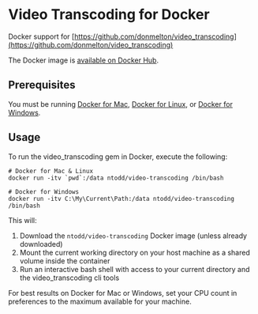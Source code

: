 # Video Transcoding for Docker

Docker support for [https://github.com/donmelton/video_transcoding](https://github.com/donmelton/video_transcoding)

The Docker image is [available on Docker Hub](https://hub.docker.com/r/ntodd/video-transcoding/).

## Prerequisites

You must be running [Docker for Mac](https://docs.docker.com/engine/installation/mac/), [Docker for Linux](https://docs.docker.com/engine/installation/linux/), or [Docker for Windows](https://docs.docker.com/engine/installation/windows/).

## Usage

To run the video_transcoding gem in Docker, execute the following:

```
# Docker for Mac & Linux
docker run -itv `pwd`:/data ntodd/video-transcoding /bin/bash

# Docker for Windows
docker run -itv C:\My\Current\Path:/data ntodd/video-transcoding /bin/bash
```

This will:

1. Download the `ntodd/video-transcoding` Docker image (unless already downloaded)
2. Mount the current working directory on your host machine as a shared volume inside the container
3. Run an interactive bash shell with access to your current directory and the video_transcoding cli tools

For best results on Docker for Mac or Windows, set your CPU count in preferences to the maximum available for your machine.
